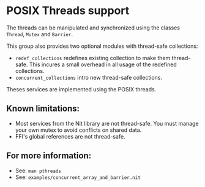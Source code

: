 # POSIX Threads support

The threads can be manipulated and synchronized using the classes `Thread`,
`Mutex` and `Barrier`.

This group also provides two optional modules with thread-safe collections:

* `redef_collections` redefines existing collection to make them thread-safe.
  This incures a small overhead in all usage of the redefined collections.
* `concurrent_collections` intro new thread-safe collections.

Theses services are implemented using the POSIX threads.

## Known limitations:

* Most services from the Nit library are not thread-safe. You must manage
  your own mutex to avoid conflicts on shared data.
* FFI's global references are not thread-safe.

## For more information:

* See: `man pthreads`
* See: `examples/concurrent_array_and_barrier.nit`
